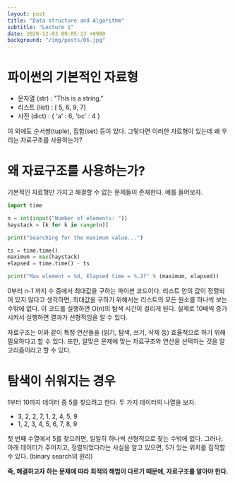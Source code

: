 ```yaml
---
layout: post
title: "Data structure and Algorithm"
subtitle: "Lecture 1"
date: 2020-12-03 09:05:13 +0900
background: "/img/posts/06.jpg"
---
```


# 파이썬의 기본적인 자료형

- 문자열 (str) : "This is a string."
- 리스트 (list) : [ 5, 6, 9, 7]
- 사전 (dict) : { 'a' : 6, 'bc' : 4 }

이 외에도 순서쌍(tuple), 집합(set) 등이 있다. 그렇다면 이러한 자료형이 있는데 왜 우리는 자료구조를 사용하는가?

# 왜 자료구조를 사용하는가?

기본적인 자료형만 가지고 해결할 수 없는 문제들이 존재한다. 예를 들어보자.

```python
import time

n = int(input("Number of elements: "))
haystack = [k for k in range(n)]

print("Searching for the maximum value...")

ts = time.time()
maximum = max(haystack)
elapsed = time.time() - ts

print("Max element = %d, Elapsed time = %.2f" % (maximum, elapsed))
```

0부터 n-1 까지 수 중에서 최대값을 구하는 파이썬 코드이다. 리스트 안의 값이 정렬되어 있지 않다고 생각하면, 최대값을 구하기 위해서는 리스트의 모든 원소를 하나씩 보는 수밖에 없다. 이 코드를 실행하면 O(n)의 탐색 시간이 걸리게 된다. 실제로 10배씩 증가시켜서 실행하면 결과가 선형적임을 알 수 있다.

자료구조는 이와 같이 특정 연산들을 (읽기, 탐색, 쓰기, 삭제 등) 효율적으로 하기 위해 필요하다고 할 수 있다. 또한, 알맞은 문제에 맞는 자료구조와 연산을 선택하는 것을 알고리즘이라고 할 수 있다.

# 탐색이 쉬워지는 경우

1부터 10까지 데이터 중 5를 찾으려고 한다. 두 가지 데이터의 나열을 보자.

- 3, 2, 2, 7, 1, 2, 4, 5, 9
- 1, 2, 3, 4, 5, 6, 7, 8, 9

첫 번째 수열에서 5를 찾으려면, 일일히 하나씩 선형적으로 찾는 수밖에 없다. 그러나, 아래 데이터가 주어지고, 정렬되었다라는 사실을 알고 있으면, 5가 있는 위치를 짐작할 수 있다. (binary search의 원리)

**즉, 해결하고자 하는 문제에 따라 최적의 해법이 다르기 때문에, 자료구조를 알아야 한다.**
